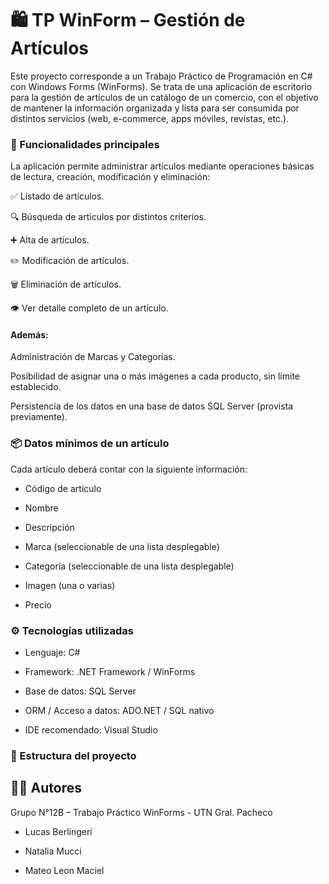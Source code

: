# 🛍️ TP WinForm – Gestión de Artículos

Este proyecto corresponde a un Trabajo Práctico de Programación en C# con Windows Forms (WinForms).
Se trata de una aplicación de escritorio para la gestión de artículos de un catálogo de un comercio, con el objetivo de mantener la información organizada y lista para ser consumida por distintos servicios (web, e-commerce, apps móviles, revistas, etc.).

### 📌 Funcionalidades principales

La aplicación permite administrar artículos mediante operaciones básicas de lectura, creación, modificación y eliminación:

✅ Listado de artículos.

🔍 Búsqueda de artículos por distintos criterios.

➕ Alta de artículos.

✏️ Modificación de artículos.

🗑️ Eliminación de artículos.

👁️ Ver detalle completo de un artículo.

#### Además:

Administración de Marcas y Categorías.

Posibilidad de asignar una o más imágenes a cada producto, sin límite establecido.

Persistencia de los datos en una base de datos SQL Server (provista previamente).

### 📦 Datos mínimos de un artículo

Cada artículo deberá contar con la siguiente información:

- Código de artículo

- Nombre

- Descripción

- Marca (seleccionable de una lista desplegable)

- Categoría (seleccionable de una lista desplegable)

- Imagen (una o varias)

- Precio

### ⚙️ Tecnologías utilizadas

- Lenguaje: C#

- Framework: .NET Framework / WinForms

- Base de datos: SQL Server

- ORM / Acceso a datos: ADO.NET / SQL nativo

- IDE recomendado: Visual Studio



### 📂 Estructura del proyecto




## 👨‍💻 Autores

Grupo N°12B – Trabajo Práctico WinForms - UTN Gral. Pacheco

- Lucas Berlingeri

- Natalia Mucci

- Mateo Leon Maciel
